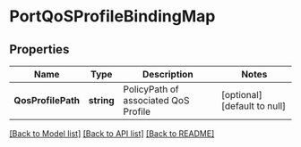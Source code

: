 # PortQoSProfileBindingMap

## Properties
Name | Type | Description | Notes
------------ | ------------- | ------------- | -------------
**QosProfilePath** | **string** | PolicyPath of associated  QoS Profile | [optional] [default to null]

[[Back to Model list]](../README.md#documentation-for-models) [[Back to API list]](../README.md#documentation-for-api-endpoints) [[Back to README]](../README.md)


